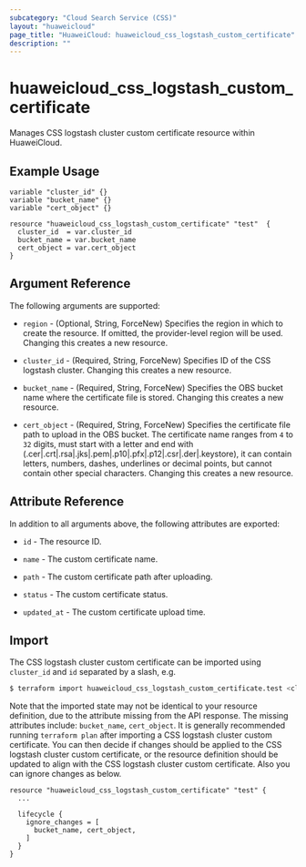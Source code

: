 ```yaml
---
subcategory: "Cloud Search Service (CSS)"
layout: "huaweicloud"
page_title: "HuaweiCloud: huaweicloud_css_logstash_custom_certificate"
description: ""
---
```


# huaweicloud_css_logstash_custom_certificate

Manages CSS logstash cluster custom certificate resource within HuaweiCloud.

## Example Usage

```hcl
variable "cluster_id" {}
variable "bucket_name" {}
variable "cert_object" {}

resource "huaweicloud_css_logstash_custom_certificate" "test"  {
  cluster_id  = var.cluster_id
  bucket_name = var.bucket_name
  cert_object = var.cert_object
}
```

## Argument Reference

The following arguments are supported:

* `region` - (Optional, String, ForceNew) Specifies the region in which to create the resource.
  If omitted, the provider-level region will be used.
  Changing this creates a new resource.

* `cluster_id` - (Required, String, ForceNew) Specifies ID of the CSS logstash cluster.
  Changing this creates a new resource.

* `bucket_name` - (Required, String, ForceNew) Specifies the OBS bucket name where the certificate file is stored.
  Changing this creates a new resource.

* `cert_object` - (Required, String, ForceNew) Specifies the certificate file path to upload in the OBS bucket.
  The certificate name ranges from `4` to `32` digits, must start with a letter and end with
  (.cer|.crt|.rsa|.jks|.pem|.p10|.pfx|.p12|.csr|.der|.keystore), it can contain letters, numbers,
  dashes, underlines or decimal points, but cannot contain other special characters.
  Changing this creates a new resource.

## Attribute Reference

In addition to all arguments above, the following attributes are exported:

* `id` - The resource ID.

* `name` - The custom certificate name.

* `path` - The custom certificate path after uploading.

* `status` - The custom certificate status.

* `updated_at` - The custom certificate upload time.

## Import

The CSS logstash cluster custom certificate can be imported using `cluster_id` and `id` separated by a slash, e.g.

```bash
$ terraform import huaweicloud_css_logstash_custom_certificate.test <cluster_id>/<id>
```

Note that the imported state may not be identical to your resource definition, due to the attribute missing from the
API response. The missing attributes include: `bucket_name`, `cert_object`.
It is generally recommended running `terraform plan` after importing a CSS logstash cluster custom certificate.
You can then decide if changes should be applied to the CSS logstash cluster custom certificate, or the resource
definition should be updated to align with the CSS logstash cluster custom certificate. Also you can ignore changes
as below.

```hcl
resource "huaweicloud_css_logstash_custom_certificate" "test" {
  ...

  lifecycle {
    ignore_changes = [
      bucket_name, cert_object,
    ]
  }
}
```
